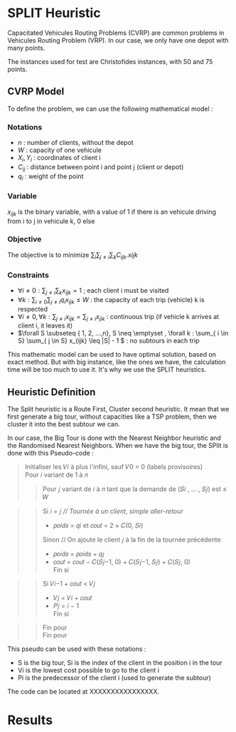 # SPLIT Heuristic

Capacitated Vehicules Routing Problems (CVRP) are common problems in Vehicules Routing Problem (VRP). In our case, we only have one depot with many points.

The instances used for test are Christofides instances, with 50 and 75 points.
## CVRP Model
To define the problem, we can use the following mathematical model : 
### Notations
* $n$ : number of clients, without the depot
* $W$ : capacity of one vehicule
* $X_i , Y_i$ : coordinates of client i
* $C_{ij}$ : distance between point i and point j (client or depot)
* $q_i$ : weight of the point
### Variable
$x_{ijk}$ is the binary variable, with a value of 1 if there is an vehicule driving from i to j in vehicule k, 0 else

### Objective
The objective is to minimize $\sum_i \sum_{j \neq i} \sum_k C_{ijk}.x{ijk}$
### Constraints
* $\forall i \neq 0 : \sum_{j \neq i} \sum_k x_{ijk} = 1$ ; each client i must be visited
* $\forall k : \sum_{i \neq 0} \sum_{j \neq i} q_i x_{ijk} \leq W$ : the capacity of each trip (vehicle) k is respected
* $\forall i \neq 0, \forall k : \sum_{j \neq i} x_{ijk} = \sum_{j \neq i} x_{jik}$ : continuous trip (if vehicle k arrives at client i, it leaves it)
* $\forall S \subseteq \{ 1, 2, ...,n\}, S \neq \emptyset , \forall k : \sum_{ i \in S} \sum_{ j \in S} x_{ijk} \leq |S| - 1 $ :  no subtours in each trip

This mathematic model can be used to have optimal solution, based on exact method. But with big instance, like the ones we have, the calculation time will be too much to use it. It's why we use the SPLIT heuristics. 

## Heuristic Definition
The Split heuristic is a Route First, Cluster second heuristic. It mean that we first generate a big tour, without capacities like a TSP problem, then we cluster it into the best subtour we can. 

In our case, the Big Tour is done with the Nearest Neighbor heuristic and the Randomised Nearest Neighbors. When we have the big tour, the SPlit is done with this Pseudo-code :

>Initialiser les 𝑉𝑖 à plus l'infini, sauf 𝑉0 = 0 (labels provisoires) <br>
>Pour 𝑖 variant de 1 à 𝑛 <br>
>>  Pour 𝑗 variant de 𝑖 à 𝑛 tant que la demande de (𝑆𝑖 , … , 𝑆𝑗) est ≤ 𝑊 <br>

 >>Si 𝑖 = 𝑗 _// Tournée à un client, simple aller-retour_ <br>
 >> - 𝑝𝑜𝑖𝑑𝑠 = 𝑞𝑖 et 𝑐𝑜𝑢𝑡 = 2 × 𝐶(0, 𝑆𝑖) <br>
 >>
 >>Sinon // On ajoute le client 𝑗 à la fin de la tournée précédente <br>
 >> - 𝑝𝑜𝑖𝑑𝑠 = 𝑝𝑜𝑖𝑑𝑠 + 𝑞𝑗 <br>
 >> - 𝑐𝑜𝑢𝑡 = 𝑐𝑜𝑢𝑡 − 𝐶(𝑆𝑗−1, 0) + 𝐶(𝑆𝑗−1, 𝑆𝑗) + 𝐶(𝑆𝑗, 0) <br>
 >>Fin si <br>
 
 >> Si 𝑉𝑖−1 + 𝑐𝑜𝑢𝑡 < 𝑉𝑗 <br>
 >> - 𝑉𝑗 = 𝑉𝑖 + 𝑐𝑜𝑢𝑡 <br>
 >> - 𝑃𝑗 = 𝑖 − 1 <br>
 >> Fin si <br>
 
 >>Fin pour <br>
>Fin pour <br>

This pseudo can be used with these notations : 
* S is the big tour, Si is the index of the client in the position i in the tour
* Vi is the lowest cost possible to go to the client i
* Pi is the predecessor of the client i (used to generate the subtour)

The code can be located at XXXXXXXXXXXXXXXX. 

# Results 






